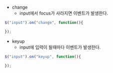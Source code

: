 - change
    - input에서 focus가 사라지면 이벤트가 발생한다.
```javascript
$("input").on("change", function(){

});
```
- keyup
    - input에 입력이 될때마다 이벤트가 발생한다.

```javascript
$("input").on("keyup", function(){

});
```